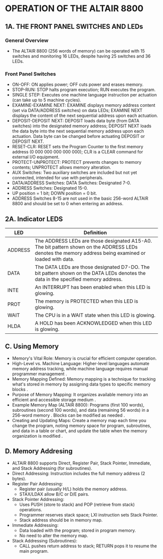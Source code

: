 # OPERATION OF THE ALTAIR 8800

## 1A. THE FRONT PANEL SWITCHES AND LEDs

### General Overview
 - The ALTAIR 8800 (256 words of memory) can be operated with 15 switches and monitoring 16 LEDs, despite having 25 switches and 36 LEDs.
### Front Panel Switches
 - ON-OFF: ON applies power; OFF cuts power and erases memory.
 - STOP-RUN: STOP halts program execution; RUN executes the program.
 - SINGLE STEP: Executes one machine language instruction per actuation (can take up to 5 machine cycles).
 - EXAMINE-EXAMINE NEXT: EXAMINE displays memory address content (set via DATA/ADDRESS switches) on data LEDs; EXAMINE NEXT displays the content of the next sequential address upon each actuation.
 - DEPOSIT-DEPOSIT NEXT: DEPOSIT loads data byte (from DATA switches) into the designated memory address; DEPOSIT NEXT loads the data byte into the next sequential memory address upon each actuation. Data byte can be changed before actuating DEPOSIT or DEPOSIT NEXT.
 - RESET-CLR: RESET sets the Program Counter to the first memory address (0 000 000 000 000 000); CLR is a CLEAR command for external I/O equipment.
 - PROTECT-UNPROTECT: PROTECT prevents changes to memory contents; UNPROTECT allows memory alteration.
 - AUX Switches: Two auxiliary switches are included but not yet connected, intended for use with peripherals.
 - DATA/ADDRESS Switches: DATA Switches: Designated 7-0.
 - ADDRESS Switches: Designated 15-0.
 - UP position = 1 bit; DOWN position = 0 bit.
 - ADDRESS Switches 8-15 are not used in the basic 256-word ALTAIR 8800 and should be set to 0 when entering an address.


## 2A. Indicator LEDS

| LED | Definition |
|--------|---------|
| ADDRESS | The ADDRESS LEDs are those designated A15-A0. The bit pattern shown on the ADDRESS LEDs denotes the memory address being examined or loaded with data.|
| DATA | The DATA LEDs are those designated D7-DO. The bit pattern shown on the DATA LEDs denotes the data in the specified memory address. |
| INTE | An INTERRUPT has been enabled when this LED is glowing. |
| PROT | The memory is PROTECTED when this LED is glowing. |
| WAIT | The CPU is in a WAIT state when this LED is glowing.|
| HLDA | A HOLD has been ACKNOWLEDGED when this LED is glowing. |


## C. Using Memory

 - Memory's Vital Role: Memory is crucial for efficient computer operation.
 - High-Level vs. Machine Language: Higher-level languages automate memory address tracking, while machine language requires manual programmer management .
 - Memory Mapping Defined: Memory mapping is a technique for tracking what's stored in memory by assigning data types to specific memory blocks .
 - Purpose of Memory Mapping: It organizes available memory into an efficient and accessible storage medium .
 - Example Memory Map (ALTAIR 8800): Programs (first 100 words), subroutines (second 100 words), and data (remaining 56 words) in a 256-word memory . Blocks can be modified as needed .
 - Creating and Updating Maps: Create a memory map each time you change the program, noting memory space for program, subroutines, and data in a table or chart, and update the table when the memory organization is modified .



## D. Memory Addresing 

 - ALTAIR 8800 supports Direct, Register Pair, Stack Pointer, Immediate, and Stack Addressing (for subroutines).
 - Direct Addressing: Instruction includes the full memory address (2 bytes).
 - Register Pair Addressing:
    - Register pair (usually H/L) holds the memory address.
    - STAX/LDAX allow B/C or D/E pairs.
 - Stack Pointer Addressing:
    - Uses PUSH (store to stack) and POP (retrieve from stack) operations.
    - Programmer reserves stack space; LXI instruction sets Stack Pointer.
    - Stack address should be in memory map.
 - Immediate Addressing:
    - Data loaded with the program; stored in program memory.
    - No need to alter the memory map.
 - Stack Addressing (Subroutines):
    - CALL pushes return address to stack; RETURN pops it to resume the main program.


 
